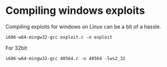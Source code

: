 # Compiling windows exploits

Compiling exploits for windows on Linux can be a bit of a hassle.

```text
i686-w64-mingw32-gcc exploit.c -o exploit
```

For 32bit

```text
i686-w64-mingw32-gcc 40564.c -o 40564 -lws2_32
```

